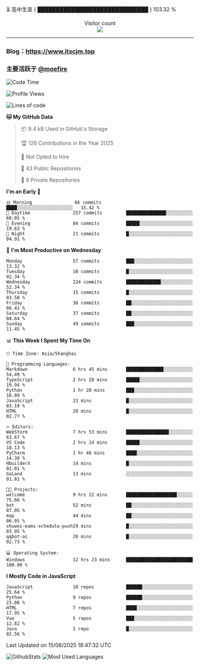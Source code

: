 ⏳ 高中生涯 { ██████████████████████████████ } 103.32 %
<p align="center"> 
  Visitor count<br>
  <img src="https://profile-counter.glitch.me/itxcjm/count.svg" />
</p>

---
### Blog：https://www.itxcjm.top
### 主要活跃于 [@moefire](https://github.com/moefire)
<!--START_SECTION:waka-->
![Code Time](http://img.shields.io/badge/Code%20Time-77%20hrs%2045%20mins-blue)

![Profile Views](http://img.shields.io/badge/Profile%20Views-2-blue)

![Lines of code](https://img.shields.io/badge/From%20Hello%20World%20I%27ve%20Written-817.1%20thousand%20lines%20of%20code-blue)

**🐱 My GitHub Data** 

> 📦 8.4 kB Used in GitHub's Storage 
 > 
> 🏆 126 Contributions in the Year 2025
 > 
> 🚫 Not Opted to Hire
 > 
> 📜 43 Public Repositories 
 > 
> 🔑 6 Private Repositories 
 > 
**I'm an Early 🐤** 

```text
🌞 Morning                66 commits          ████░░░░░░░░░░░░░░░░░░░░░   15.42 % 
🌆 Daytime                257 commits         ███████████████░░░░░░░░░░   60.05 % 
🌃 Evening                84 commits          █████░░░░░░░░░░░░░░░░░░░░   19.63 % 
🌙 Night                  21 commits          █░░░░░░░░░░░░░░░░░░░░░░░░   04.91 % 
```
📅 **I'm Most Productive on Wednesday** 

```text
Monday                   57 commits          ███░░░░░░░░░░░░░░░░░░░░░░   13.32 % 
Tuesday                  10 commits          █░░░░░░░░░░░░░░░░░░░░░░░░   02.34 % 
Wednesday                224 commits         █████████████░░░░░░░░░░░░   52.34 % 
Thursday                 15 commits          █░░░░░░░░░░░░░░░░░░░░░░░░   03.50 % 
Friday                   36 commits          ██░░░░░░░░░░░░░░░░░░░░░░░   08.41 % 
Saturday                 37 commits          ██░░░░░░░░░░░░░░░░░░░░░░░   08.64 % 
Sunday                   49 commits          ███░░░░░░░░░░░░░░░░░░░░░░   11.45 % 
```


📊 **This Week I Spent My Time On** 

```text
🕑︎ Time Zone: Asia/Shanghai

💬 Programming Languages: 
Markdown                 6 hrs 45 mins       ██████████████░░░░░░░░░░░   54.49 % 
TypeScript               2 hrs 28 mins       █████░░░░░░░░░░░░░░░░░░░░   19.94 % 
Python                   1 hr 20 mins        ███░░░░░░░░░░░░░░░░░░░░░░   10.89 % 
JavaScript               23 mins             █░░░░░░░░░░░░░░░░░░░░░░░░   03.19 % 
HTML                     20 mins             █░░░░░░░░░░░░░░░░░░░░░░░░   02.77 % 

🔥 Editors: 
WebStorm                 7 hrs 53 mins       ████████████████░░░░░░░░░   63.67 % 
VS Code                  2 hrs 14 mins       █████░░░░░░░░░░░░░░░░░░░░   18.13 % 
PyCharm                  1 hr 46 mins        ████░░░░░░░░░░░░░░░░░░░░░   14.38 % 
HbuilderX                14 mins             █░░░░░░░░░░░░░░░░░░░░░░░░   02.01 % 
GoLand                   13 mins             ░░░░░░░░░░░░░░░░░░░░░░░░░   01.81 % 

🐱‍💻 Projects: 
welcome                  9 hrs 22 mins       ███████████████████░░░░░░   75.66 % 
bot                      52 mins             ██░░░░░░░░░░░░░░░░░░░░░░░   07.05 % 
map                      44 mins             ██░░░░░░░░░░░░░░░░░░░░░░░   06.05 % 
shuwei-eams-schedule-push29 mins             █░░░░░░░░░░░░░░░░░░░░░░░░   03.95 % 
qqbot-ai                 20 mins             █░░░░░░░░░░░░░░░░░░░░░░░░   02.73 % 

💻 Operating System: 
Windows                  12 hrs 23 mins      █████████████████████████   100.00 % 
```

**I Mostly Code in JavaScript** 

```text
JavaScript               10 repos            ██████░░░░░░░░░░░░░░░░░░░   25.64 % 
Python                   9 repos             ██████░░░░░░░░░░░░░░░░░░░   23.08 % 
HTML                     7 repos             ████░░░░░░░░░░░░░░░░░░░░░   17.95 % 
Vue                      5 repos             ███░░░░░░░░░░░░░░░░░░░░░░   12.82 % 
Java                     1 repo              █░░░░░░░░░░░░░░░░░░░░░░░░   02.56 % 
```




 Last Updated on 15/06/2025 18:47:32 UTC
<!--END_SECTION:waka-->
![GithubStats](https://github-readme-stats-blue-three.vercel.app/api?username=itxcjm&show_icons=true&theme=light&layout=compact&locale=cn&include_all_commits=true&count_private=true&role=OWNER,ORGANIZATION_MEMBER,COLLABORATOR)
![Most Used Languages](https://github-readme-stats-blue-three.vercel.app/api/top-langs/?username=itxcjm&theme=light&layout=compact&count_private=true&role=OWNER,ORGANIZATION_MEMBER,COLLABORATOR)
